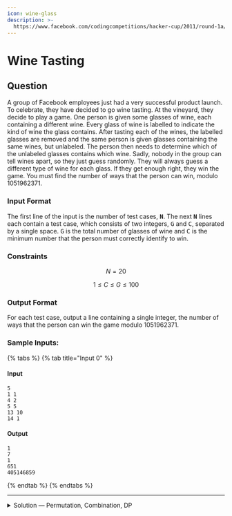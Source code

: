 ```yaml
---
icon: wine-glass
description: >-
  https://www.facebook.com/codingcompetitions/hacker-cup/2011/round-1a/problems/C
---
```


# Wine Tasting

## Question

A group of Facebook employees just had a very successful product launch. To celebrate, they have decided to go wine tasting. At the vineyard, they decide to play a game. One person is given some glasses of wine, each containing a different wine. Every glass of wine is labelled to indicate the kind of wine the glass contains. After tasting each of the wines, the labelled glasses are removed and the same person is given glasses containing the same wines, but unlabeled. The person then needs to determine which of the unlabeled glasses contains which wine. Sadly, nobody in the group can tell wines apart, so they just guess randomly. They will always guess a different type of wine for each glass. If they get enough right, they win the game. You must find the number of ways that the person can win, modulo 1051962371.

### Input Format

The first line of the input is the number of test cases, <kbd>**N**</kbd>. The next <kbd>**N**</kbd> lines each contain a test case, which consists of two integers, <kbd>G</kbd> and <kbd>C</kbd>, separated by a single space. <kbd>G</kbd> is the total number of glasses of wine and <kbd>C</kbd> is the minimum number that the person must correctly identify to win.

### Constraints

$$
N = 20
$$

$$
1 \le C \le G \le 100
$$

### Output Format

For each test case, output a line containing a single integer, the number of ways that the person can win the game modulo 1051962371.

### Sample Inputs:

{% tabs %}
{% tab title="Input 0" %}
#### Input

```
5
1 1
4 2
5 5
13 10
14 1
```

#### Output

```
1
7
1
651
405146859
```
{% endtab %}
{% endtabs %}

***

<details>

<summary>Solution — Permutation, Combination, DP</summary>

The question is simply asking you a formula, which consists of following:

&#x20;$$\sum_{n=C}^{G}\frac{G!}{C!*((G-C)!)}$$, which G is total glass, and C is minimum glasses needed to correct.

One note to know that it is impossible to have cases which is $$G-C=1$$, as it is impossible to have only 1 glass of wine in wrong position.

To speed up the time complexity, Dynamic Programming can be used to break the problem into smaller repeated problems, and faster up implying the recursive part.

Here is the final solution:

```python
from math import comb, factorial

MOD = 1051962371

def exact_derangement(n):
    if n == 0: return 1
    if n == 1: return 0
    dp = [0] * (n + 1)
    dp[0], dp[1] = 1, 0
    for i in range(2, n + 1):
        dp[i] = (i - 1) * (dp[i - 1] + dp[i - 2]) % MOD
    return dp[n]

def count_winning_ways(total_boxes, min_correct):
    total_ways = 0
    for correct in range(min_correct, total_boxes + 1):
        incorrect = total_boxes - correct
        ways = (comb(total_boxes, correct) * exact_derangement(incorrect)) % MOD
        total_ways = (total_ways + ways) % MOD
    return total_ways

cases = int(input())
for i in range(1, cases+1):
	G, C = map(int, input().strip().split())
	print("Case #%d: %s" % (i, count_winning_ways(G, C)))
```

Note that it is allowed to use math library to speed up things, no need to reinvent the wheels of manually writing the `comb()` function.

The first 2 pre-defined is for avoiding calculating the $$G - C = 1$$ situation as it is impossible, and $$G - C = 0$$ has always only have 1 solution.

</details>
